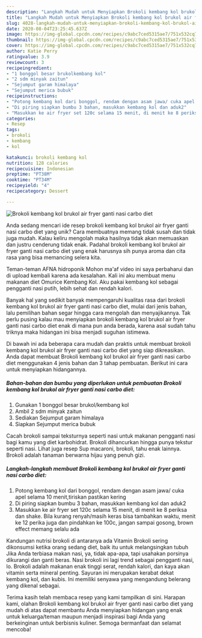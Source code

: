 ```yaml
---
description: "Langkah Mudah untuk Menyiapkan Brokoli kembang kol brukol air fryer ganti nasi carbo diet yang Lezat"
title: "Langkah Mudah untuk Menyiapkan Brokoli kembang kol brukol air fryer ganti nasi carbo diet yang Lezat"
slug: 4028-langkah-mudah-untuk-menyiapkan-brokoli-kembang-kol-brukol-air-fryer-ganti-nasi-carbo-diet-yang-lezat
date: 2020-08-04T23:25:45.637Z
image: https://img-global.cpcdn.com/recipes/c9abc7ced5315ae7/751x532cq70/brokoli-kembang-kol-brukol-air-fryer-ganti-nasi-carbo-diet-foto-resep-utama.jpg
thumbnail: https://img-global.cpcdn.com/recipes/c9abc7ced5315ae7/751x532cq70/brokoli-kembang-kol-brukol-air-fryer-ganti-nasi-carbo-diet-foto-resep-utama.jpg
cover: https://img-global.cpcdn.com/recipes/c9abc7ced5315ae7/751x532cq70/brokoli-kembang-kol-brukol-air-fryer-ganti-nasi-carbo-diet-foto-resep-utama.jpg
author: Katie Perry
ratingvalue: 3.9
reviewcount: 3
recipeingredient:
- "1 bonggol besar brukolkembang kol"
- "2 sdm minyak zaitun"
- "Sejumput garam himalaya"
- "Sejumput merica bubuk"
recipeinstructions:
- "Potong kembang kol dari bonggol, rendam dengan asam jawa/ cuka apel selama 10 menit,tiriskan pastikan kering"
- "Di piring siapkan bumbu 3 bahan, masukkan kembang kol dan aduk2"
- "Masukkan ke air fryer set 120c selama 15 menit, di menit ke 8 periksa dan shake. Bila kurang renyah/masih keras bisa tambahkan waktu, menit ke 12 perika juga dan pindahkan ke 100c, jangan sampai gosong, brown effect memang selalu ada"
categories:
- Resep
tags:
- brokoli
- kembang
- kol

katakunci: brokoli kembang kol 
nutrition: 128 calories
recipecuisine: Indonesian
preptime: "PT38M"
cooktime: "PT34M"
recipeyield: "4"
recipecategory: Dessert

---
```



![Brokoli kembang kol brukol air fryer ganti nasi carbo diet](https://img-global.cpcdn.com/recipes/c9abc7ced5315ae7/751x532cq70/brokoli-kembang-kol-brukol-air-fryer-ganti-nasi-carbo-diet-foto-resep-utama.jpg)

Anda sedang mencari ide resep brokoli kembang kol brukol air fryer ganti nasi carbo diet yang unik? Cara membuatnya memang tidak susah dan tidak juga mudah. Kalau keliru mengolah maka hasilnya tidak akan memuaskan dan justru cenderung tidak enak. Padahal brokoli kembang kol brukol air fryer ganti nasi carbo diet yang enak harusnya sih punya aroma dan cita rasa yang bisa memancing selera kita.

Teman-teman AFNA hidroponik Mohon ma&#39;af video ini saya perbaharui dan di upload kembali karena ada kesalahan. Kali ini aku membuat menu makanan diet Omurice Kembang Kol. Aku pakai kembang kol sebagai pengganti nasi putih, lebih sehat dan rendah kalori.

Banyak hal yang sedikit banyak mempengaruhi kualitas rasa dari brokoli kembang kol brukol air fryer ganti nasi carbo diet, mulai dari jenis bahan, lalu pemilihan bahan segar hingga cara mengolah dan menyajikannya. Tak perlu pusing kalau mau menyiapkan brokoli kembang kol brukol air fryer ganti nasi carbo diet enak di mana pun anda berada, karena asal sudah tahu triknya maka hidangan ini bisa menjadi suguhan istimewa.


Di bawah ini ada beberapa cara mudah dan praktis untuk membuat brokoli kembang kol brukol air fryer ganti nasi carbo diet yang siap dikreasikan. Anda dapat membuat Brokoli kembang kol brukol air fryer ganti nasi carbo diet menggunakan 4 jenis bahan dan 3 tahap pembuatan. Berikut ini cara untuk menyiapkan hidangannya.

<!--inarticleads1-->

##### Bahan-bahan dan bumbu yang diperlukan untuk pembuatan Brokoli kembang kol brukol air fryer ganti nasi carbo diet:

1. Gunakan 1 bonggol besar brukol/kembang kol
1. Ambil 2 sdm minyak zaitun
1. Sediakan Sejumput garam himalaya
1. Siapkan Sejumput merica bubuk


Cacah brokoli sampai teksturnya seperti nasi untuk makanan pengganti nasi bagi kamu yang diet karbohidrat. Brokoli dihancurkan hingga punya tekstur seperti nasi. Lihat juga resep Sup macaroni, brokoli, tahu enak lainnya. Brokoli adalah tanaman berwarna hijau yang penuh gizi. 

<!--inarticleads2-->

##### Langkah-langkah membuat Brokoli kembang kol brukol air fryer ganti nasi carbo diet:

1. Potong kembang kol dari bonggol, rendam dengan asam jawa/ cuka apel selama 10 menit,tiriskan pastikan kering
1. Di piring siapkan bumbu 3 bahan, masukkan kembang kol dan aduk2
1. Masukkan ke air fryer set 120c selama 15 menit, di menit ke 8 periksa dan shake. Bila kurang renyah/masih keras bisa tambahkan waktu, menit ke 12 perika juga dan pindahkan ke 100c, jangan sampai gosong, brown effect memang selalu ada


Kandungan nutrisi brokoli di antaranya ada Vitamin Brokoli sering dikonsumsi ketika orang sedang diet, baik itu untuk melangsingkan tubuh Jika Anda terbiasa makan nasi, ya, tidak apa-apa, tapi usahakan porsinya dikurangi dan ganti beras. Nasi brokoli ini lagi trend sebagai pengganti nasi, lo. Brokoli adalah makanan enak tinggi serat, rendah kalori, dan kaya akan vitamin serta mineral penting. Sayuran ini merupakan kerabat dekat kembang kol, dan kubis. Ini memiliki senyawa yang mengandung belerang yang dikenal sebagai. 

Terima kasih telah membaca resep yang kami tampilkan di sini. Harapan kami, olahan Brokoli kembang kol brukol air fryer ganti nasi carbo diet yang mudah di atas dapat membantu Anda menyiapkan hidangan yang enak untuk keluarga/teman maupun menjadi inspirasi bagi Anda yang berkeinginan untuk berbisnis kuliner. Semoga bermanfaat dan selamat mencoba!
